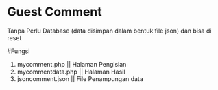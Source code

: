# Guest Comment
Tanpa Perlu Database (data disimpan dalam bentuk file json) dan bisa di reset

#Fungsi
1. mycomment.php || Halaman Pengisian
2. mycommentdata.php || Halaman Hasil
3. jsoncomment.json || File Penampungan data
